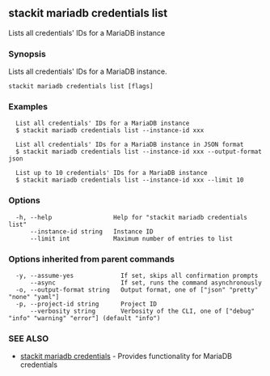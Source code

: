## stackit mariadb credentials list

Lists all credentials' IDs for a MariaDB instance

### Synopsis

Lists all credentials' IDs for a MariaDB instance.

```
stackit mariadb credentials list [flags]
```

### Examples

```
  List all credentials' IDs for a MariaDB instance
  $ stackit mariadb credentials list --instance-id xxx

  List all credentials' IDs for a MariaDB instance in JSON format
  $ stackit mariadb credentials list --instance-id xxx --output-format json

  List up to 10 credentials' IDs for a MariaDB instance
  $ stackit mariadb credentials list --instance-id xxx --limit 10
```

### Options

```
  -h, --help                 Help for "stackit mariadb credentials list"
      --instance-id string   Instance ID
      --limit int            Maximum number of entries to list
```

### Options inherited from parent commands

```
  -y, --assume-yes             If set, skips all confirmation prompts
      --async                  If set, runs the command asynchronously
  -o, --output-format string   Output format, one of ["json" "pretty" "none" "yaml"]
  -p, --project-id string      Project ID
      --verbosity string       Verbosity of the CLI, one of ["debug" "info" "warning" "error"] (default "info")
```

### SEE ALSO

* [stackit mariadb credentials](./stackit_mariadb_credentials.md)	 - Provides functionality for MariaDB credentials

